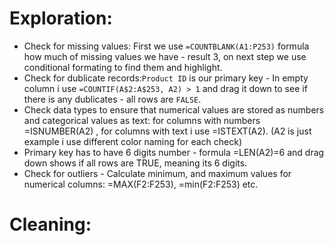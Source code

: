 # Exploration:
* Check for missing values: First we use `=COUNTBLANK(A1:P253)` formula how much of missing values we have - result 3, on next step we use conditional formating to find them and highlight.
* Check for dublicate records:`Product ID` is our primary key - In empty column i use `=COUNTIF(A$2:A$253, A2) > 1` and drag it down to see if there is any dublicates - all rows are `FALSE`.
* Check data types to ensure that numerical values are stored as numbers and categorical values as text: for columns with numbers =ISNUMBER(A2) , for columns with text i use =ISTEXT(A2). (A2 is just example i use different color naming for each check)
* Primary key has to have 6 digits number - formula =LEN(A2)=6 and drag down shows if all rows are TRUE, meaning its 6 digits.
* Check for outliers - Calculate minimum, and maximum values for numerical columns: =MAX(F2:F253), =min(F2:F253) etc.

# Cleaning:

